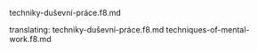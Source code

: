 techniky-duševní-práce.f8.md

translating: techniky-duševní-práce.f8.md
techniques-of-mental-work.f8.md


